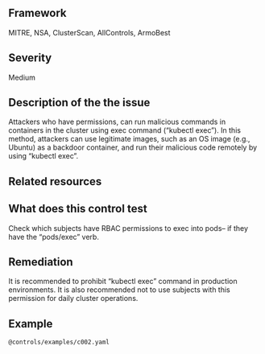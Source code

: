## Framework
MITRE, NSA, ClusterScan, AllControls, ArmoBest
 
## Severity
Medium

## Description of the the issue
Attackers who have permissions, can run malicious commands in containers in the cluster using exec command (“kubectl exec”). In this method, attackers can use legitimate images, such as an OS image (e.g., Ubuntu) as a backdoor container, and run their malicious code remotely by using “kubectl exec”.
 
## Related resources

## What does this control test
Check which subjects have RBAC permissions to exec into pods– if they have the “pods/exec” verb.
 
## Remediation
It is recommended to prohibit “kubectl exec” command in production environments. It is also recommended not to use subjects with this permission for daily cluster operations.
 
## Example
```
@controls/examples/c002.yaml
```
